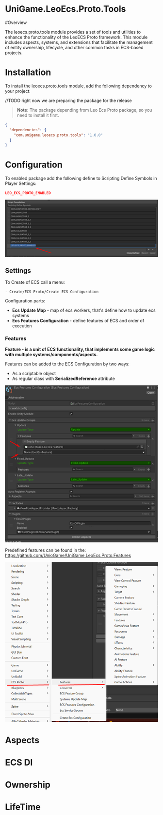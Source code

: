 # UniGame.LeoEcs.Proto.Tools

#Overview

The leoecs.proto.tools module provides a set of tools and utilities to enhance the functionality of the LeoECS Proto framework. This module includes aspects, systems, and extensions that facilitate the management of entity ownership, lifecycle, and other common tasks in ECS-based projects.

# Installation

To install the leoecs.proto.tools module, add the following dependency to your project:

//TODO right now we are preparing the package for the release

> **Note:** The package depending from Leo Ecs 
> Proto package, so you need to install it first.

```json
{
  "dependencies": {
    "com.unigame.leoecs.proto.tools": "1.0.0"
  }
}
```

# Configuration

To enabled package add the following define to Scripting Define Symbols in Player Settings:

```json
LEO_ECS_PROTO_ENABLED
```

![proto game define](https://github.com/UnioGame/UniGame.LeoEcs.Proto.Tools/blob/main/Assets/ecsproto_define.png)

## Settings

To Create of ECS call a menu:

```
- Create/ECS Proto/Create ECS Configuration
```

Configuration parts:

- **Ecs Update Map** - map of ecs workers, that's define how to update ecs systems
- **Ecs Features Configuration** - define features of ECS and order of execution

### Features

**Feature - is a unit of ECS functionality, that implements some game logic with multiple systems/components/aspects.**

Features can be added to the ECS Configuration by two ways:

- As a scriptable object
- As regular class with **SerializedReference** attribute

![ecs configuration](https://github.com/UnioGame/UniGame.LeoEcs.Proto.Tools/blob/main/Assets/ecsproto_add_feature.png)


Predefined features can be found in the: https://github.com/UnioGame/UniGame.LeoEcs.Proto.Features

![predefined features](https://github.com/UnioGame/UniGame.LeoEcs.Proto.Tools/blob/main/Assets/ecsproto_features.png)


# Aspects

# ECS DI

# Ownership

# LifeTime

